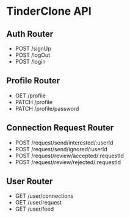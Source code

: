 # TinderClone API

## Auth Router
- POST /signUp
- POST /logOut
- POST /login

## Profile Router
- GET /profile
- PATCH /profile
- PATCH /profile/password

## Connection Request Router
- POST /request/send/interested/:userId
- POST /request/send/ignored/:userId
- POST /request/review/accepted/:requestId
- POST /request/review/rejected/:requestId

## User Router
- GET /user/connections
- GET /user/request
- GET /user/feed